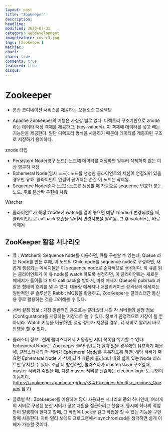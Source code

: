 ```yaml
---
layout: post
title: "Zookeeper"
description: 
headline: 
modified: 2020-07-31
category: webdevelopment
imagefeature: cover3.jpg
tags: [Zookeeper]
mathjax: 
chart: 
share: true
comments: true
featured: true
disqus:
---
```


# Zookeeper
- 분산 코디네이션 서비스를 제공하는 오픈소스 프로젝트


- Apache Zookeeper의 기능은 사실상 별로 없다. 디렉토리 구조기반으로 znode라는 데이타 저장 객체를 제공하고, (key-value식). 이 객체에 데이타를 넣고 빼는 기능만을 제공한다. 일단 디렉토리 형식을 사용하기 때문에 데이타를 계층화된 구조로 저장하기 용이하다.


znode 타입
- Persistent Node(영구 노드): 노드에 데이터를 저장하면 일부러 삭제하지 않는 이상 영구히 저장
- Ephemeral Node(임시 노드): 노드를 생성한 클라이언트의 세션이 연결되어 있을 경우만 유효. 클라이언트 연결이 끊어지는 순간 이 노드는 삭제됨.
- Sequence Node(순차 노드): 노드를 생성할 때 자동으로 sequence 번호가 붙는 노드. 주로 분산락 구현에 사용

Watcher
- 클라이언트가 특정 znode에 watch를 걸어 놓으면 해당 znode가 변경되었을 때, 클라이언트로 callback 호출을 날려서 변경사항을 알려움. 그 후 watcher는 바로 삭제됨


## ZooKeeper 활용 시나리오

- 큐 : Watcher와 Sequence node를 이용하면, 큐를 구현할 수 있는데, Queue 라는 Node를 만든 후에, 이 노드의 Child node를 sequence node로 구성하면, 새롭게 생성되는 메세지들은 이 sequence node로 순차적으로 생성된다. 이 큐를 읽는 클라이언트가 이 큐 node를 watch 하도록 설정하면, 이 클라이언트는 새로운 메세지가 들어올 때 마다 call back을 받아서, 마치 메세지 Queue의 pub/sub 과 같은 형태의 효과를 낼 수 있다. 대용량 메세지나 애플리케이션 성격상의 메세지는 일반적인 큐 솔루션인 Rabbit MQ등을 활용하고, ZooKeeper는 클러스터간 통신용 큐로 활용하는 것을 고려해볼 수 있다.

- 서버 설정 정보 : 가장 일반적인 용도로는 클러스터 내의 각 서버들의 설정 정보(Configuration)를 저장하는 저장소로 쓸 수 있다. 정보가 안정적으로 저장이 될 뿐 아니라. Watch 기능을 이용하면, 설정 정보가 저장될 경우, 각 서버로 알려서 바로 반영을 할 수 있다.

- 클러스터 정보 : 현재 클러스터에서 기동중인 서버 목록을 유지할 수 있다. Ephemeral Node는 Zookeeper 클라이언트가 살아 있을 경우에만 유효하기 때문에, 클러스터내의 각 서버가 Ephemeral Node를 등록하도록 하면, 해당 서버가 죽으면 Ephemeral Node 가 삭제 되기 때문에 클러스터 내의 살아 있는 Node 리스트만 유지할 수 있다. 조금 더 발전하면, 클러스터가 master/slave 구조일때, master 서버가 죽었을 때, 다른 master 서버를 선출하는 election logic 도 구현이 가능하다. (https://zookeeper.apache.org/doc/r3.4.6/recipes.html#sc_recipes_Queues 참고)

- 글로벌 락 : Zookeeper를 이용하여 많이 사용되는 시나리오 중의 하나인데, 여러개의 서버로 구성된 분산 서버가 공유 자원을 접근하려고 했을때, 동시에 하나의 작업만이 발생해야 한다고 할때, 그 작업에 Lock을 걸고 작업을 할 수 있는 기능을 구현할때 사용한다. 자바 멀티 쓰레드 프로그램에서 synchronized를 생각하면 쉽게 이해가 가능할 것이다.
